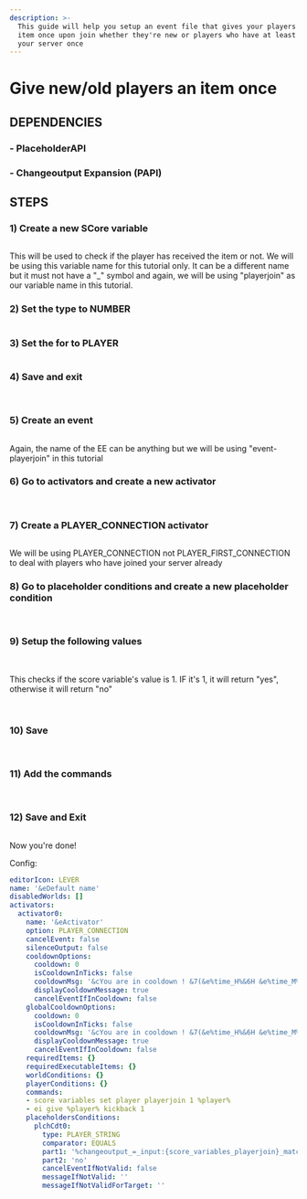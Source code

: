 ```yaml
---
description: >-
  This guide will help you setup an event file that gives your players an ei
  item once upon join whether they're new or players who have at least joined
  your server once
---
```


# Give new/old players an item once

## DEPENDENCIES

### - PlaceholderAPI

### - Changeoutput Expansion (PAPI)

## STEPS

### 1)  Create a new SCore variable

<img src="https://imgur.com/bYntJcQ.png" alt="" />

This will be used to check if the player has received the item or not. We will be using this variable name for this tutorial only. It can be a different name but it must not have a "\_" symbol and again, we will be using "playerjoin" as our variable name in this tutorial.

### 2) Set the type to NUMBER

<img src="https://imgur.com/tII3EG9.png" alt="" />

### 3) Set the for to PLAYER

<img src="https://imgur.com/t0PSw9r.png" alt="" />

### 4) Save and exit

<img src="https://imgur.com/voJmX0l.png" alt="" />

<img src="https://imgur.com/4b31QAK.png" alt="" />

### 5) Create an event 

<img src="https://imgur.com/Savd98y.png" alt="" />

Again, the name of the EE can be anything but we will be using "event-playerjoin" in this tutorial

### 6) Go to activators and create a new activator

<img src="https://imgur.com/k7KIc1p.png" alt="" />

<img src="https://imgur.com/bpa15oz.png" alt="" />

### 7) Create a PLAYER\_CONNECTION activator

<img src="https://imgur.com/uPAiRuC.png" alt="" />

We will be using PLAYER\_CONNECTION not PLAYER\_FIRST\_CONNECTION to deal with players who have joined your server already

### 8) Go to placeholder conditions and create a new placeholder condition

<img src="https://imgur.com/XJzpWRa.png" alt="" />

<img src="https://imgur.com/EuiR0do.png" alt="" />

### 9) Setup the following values

<img src="https://imgur.com/5uxc95h.png" alt="" />

<img src="https://imgur.com/NdmkSKl.png" alt="" />

This checks if the score variable's value is 1. IF it's 1, it will return "yes", otherwise it will return "no"

<img src="https://imgur.com/buPiWZ0.png" alt="" />

<img src="https://imgur.com/kzEu69k.png" alt="" />

### 10) Save

<img src="https://imgur.com/tCUG3zT.png" alt="" />

<img src="https://imgur.com/1HZeoqW.png" alt="" />

### 11) Add the commands

<img src="https://imgur.com/U38k6vh.png" alt="" />

<img src="https://imgur.com/6YsYiw8.png" alt="" />

<img src="https://imgur.com/CfzRFj8.png" alt="" />

### 12) Save and Exit

<img src="https://imgur.com/QY1JCtA.png" alt="" />

Now you're done!

Config:

```yaml
editorIcon: LEVER
name: '&eDefault name'
disabledWorlds: []
activators:
  activator0:
    name: '&eActivator'
    option: PLAYER_CONNECTION
    cancelEvent: false
    silenceOutput: false
    cooldownOptions:
      cooldown: 0
      isCooldownInTicks: false
      cooldownMsg: '&cYou are in cooldown ! &7(&e%time_H%&6H &e%time_M%&6M &e%time_S%&6S&7)'
      displayCooldownMessage: true
      cancelEventIfInCooldown: false
    globalCooldownOptions:
      cooldown: 0
      isCooldownInTicks: false
      cooldownMsg: '&cYou are in cooldown ! &7(&e%time_H%&6H &e%time_M%&6M &e%time_S%&6S&7)'
      displayCooldownMessage: true
      cancelEventIfInCooldown: false
    requiredItems: {}
    requiredExecutableItems: {}
    worldConditions: {}
    playerConditions: {}
    commands:
    - score variables set player playerjoin 1 %player%
    - ei give %player% kickback 1
    placeholdersConditions:
      plchCdt0:
        type: PLAYER_STRING
        comparator: EQUALS
        part1: '%changeoutput_=_input:{score_variables_playerjoin}_matcher:1_ifmatch:yes_else:no%'
        part2: 'no'
        cancelEventIfNotValid: false
        messageIfNotValid: ''
        messageIfNotValidForTarget: ''

```
